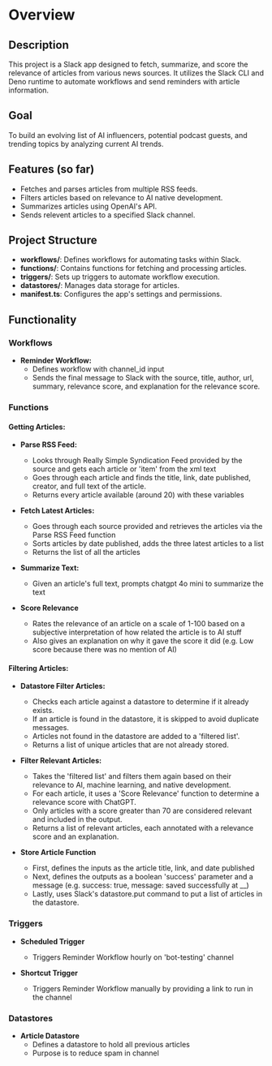 # Overview

## Description

This project is a Slack app designed to fetch, summarize, and score the relevance of articles from various news sources. It utilizes the Slack CLI and Deno runtime to automate workflows and send reminders with article information.

## Goal

To build an evolving list of AI influencers, potential podcast guests, and trending topics by analyzing current AI trends.

## Features (so far)

- Fetches and parses articles from multiple RSS feeds.
- Filters articles based on relevance to AI native development.
- Summarizes articles using OpenAI's API.
- Sends relevent articles to a specified Slack channel.

## Project Structure

- **workflows/**: Defines workflows for automating tasks within Slack.
- **functions/**: Contains functions for fetching and processing articles.
- **triggers/**: Sets up triggers to automate workflow execution.
- **datastores/**: Manages data storage for articles.
- **manifest.ts**: Configures the app's settings and permissions.

## Functionality

### Workflows

- **Reminder Workflow:**
  - Defines workflow with channel_id input
  - Sends the final message to Slack with the source, title, author, url, summary, relevance score, and explanation for the relevance score.

### Functions

#### Getting Articles:

  - **Parse RSS Feed:**
    - Looks through Really Simple Syndication Feed provided by the source and gets each article or 'item' from the xml text
    - Goes through each article and finds the title, link, date published, creator, and full text of the article.
    - Returns every article available (around 20) with these variables
   
  - **Fetch Latest Articles:**
    - Goes through each source provided and retrieves the articles via the Parse RSS Feed function
    - Sorts articles by date published, adds the three latest articles to a list
    - Returns the list of all the articles
   
  - **Summarize Text:**
    - Given an article's full text, prompts chatgpt 4o mini to summarize the text
  
  - **Score Relevance**
    - Rates the relevance of an article on a scale of 1-100 based on a subjective interpretation of how related the article is to AI stuff
    - Also gives an explanation on why it gave the score it did (e.g. Low score because there was no mention of AI)

#### Filtering Articles:

  - **Datastore Filter Articles:**
    - Checks each article against a datastore to determine if it already exists.
    - If an article is found in the datastore, it is skipped to avoid duplicate messages.
    - Articles not found in the datastore are added to a 'filtered list'.
    - Returns a list of unique articles that are not already stored.
   
      
  - **Filter Relevant Articles:**
    - Takes the 'filtered list' and filters them again based on their relevance to AI, machine learning, and native development.
    - For each article, it uses a 'Score Relevance' function to determine a relevance score with ChatGPT.
    - Only articles with a score greater than 70 are considered relevant and included in the output.
    - Returns a list of relevant articles, each annotated with a relevance score and an explanation.

 - **Store Article Function**
   - First, defines the inputs as the article title, link, and date published
   - Next, defines the outputs as a boolean 'success' parameter and a message (e.g. success: true, message: saved successfully at __)
   - Lastly, uses Slack's datastore.put command to put a list of articles in the datastore.

### Triggers

- **Scheduled Trigger**
  - Triggers Reminder Workflow hourly on 'bot-testing' channel
 
- **Shortcut Trigger**
  - Triggers Reminder Workflow manually by providing a link to run in the channel

### Datastores

- **Article Datastore**
  - Defines a datastore to hold all previous articles
  - Purpose is to reduce spam in channel
